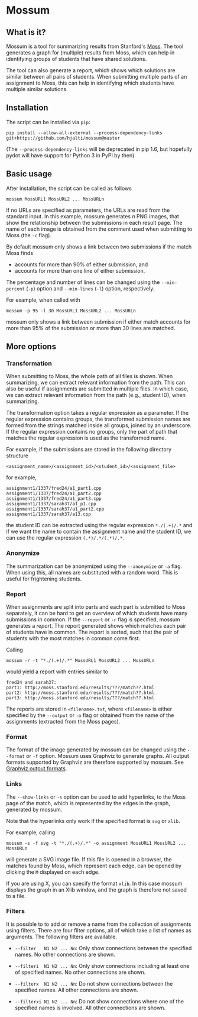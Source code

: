 Mossum
======

What is it?
-----------

Mossum is a tool for summarizing results from Stanford's
[Moss](http://theory.stanford.edu/~aiken/moss/). The tool generates a graph for
(multiple) results from Moss, which can help in identifying groups of students
that have shared solutions.

The tool can also generate a report, which shows which solutions are similar
between all pairs of students. When submitting multiple parts of an assignment
to Moss, this can help in identifying which students have multiple similar
solutions.


Installation
------------

The script can be installed via `pip`:

```
pip install --allow-all-external --process-dependency-links git+https://github.com/hjalti/mossum@master
```

(The `--process-dependency-links` will be deprecated in pip 1.6, but hopefully
pydot will have support for Python 3 in PyPI by then)

Basic usage
-----------

After installation, the script can be called as follows

```
mossum MossURL1 MossURL2 ... MossURLn
```

If no URLs are specified as parameters, the URLs are read from the
standard input. In this example, mossum generates *n* PNG images, that
show the relationship between the submissions in each result page. The name of
each image is obtained from the comment used when submitting to Moss (the `-c`
flag).

By default mossum only shows a link between two submissions if the match Moss
finds
* accounts for more than 90% of either submission, and
* accounts for more than one line of either submission.

The percentage and number of lines can be changed using the `--min-percent`
(`-p`) option and `--min-lines` (`-l`) option, respectively.

For example, when called with

```
mossum -p 95 -l 30 MossURL1 MossURL2 ... MossURLn
```

mossum only shows a link between submission if either match accounts for more
than 95% of the submission or more than 30 lines are matched.

More options
------------

### Transformation

When submitting to Moss, the whole path of all files is shown. When
summarizing, we can extract relevant information from the path. This can also
be useful if assignments are submitted in multiple files. In which case, we can
extract relevant information from the path (e.g., student ID), when
summarizing.

The transformation option takes a regular expression as a parameter. If the
regular expression contains groups, the transformed submission names are formed
from the strings matched inside all groups, joined by an underscore. If the
regular expression contains no groups, only the part of path that matches the
regular expression is used as the transformed name.

For example, if the submissions are stored in the following directory structure

```
<assignment_name>/<assignment_id>/<student_id>/<assignment_file>
```

for example,

```
assignment1/1337/fred24/a1_part1.cpp
assignment1/1337/fred24/a1_part2.cpp
assignment1/1337/fred24/a1_part3.cpp
assignment1/1337/sarah37/a1_p1.cpp
assignment1/1337/sarah37/a1_part2.cpp
assignment1/1337/sarah37/a13.cpp
```

the student ID can be extracted using the regular expression `*./(.+)/.*` and
if we want the name to contain the assignment name and the student ID, we can
use the regular expression `(.*)/.*/(.*)/.*`.

### Anonymize

The summarization can be anonymized using the `--anonymize` or `-a` flag. When
using this, all names are substituted with a random word. This is useful for
frightening students.

### Report

When assignments are split into parts and each part is submitted to Moss
separately, it can be hard to get an overview of which students have many
submissions in common. If the `--report` or `-r` flag is specified, mossum
generates a *report*. The report generated shows which matches each pair of
students have in common. The report is sorted, such that the pair of students
with the most matches in common come first.

Calling

```
mossum -r -t "*./(.+)/.*" MossURL1 MossURL2 ... MossURLn
```

would yield a report with entries similar to

```
fred24 and sarah37:
part1: http://moss.stanford.edu/results/???/match??.html
part2: http://moss.stanford.edu/results/???/match??.html
part3: http://moss.stanford.edu/results/???/match??.html
```

The reports are stored in `<filename>.txt`, where `<filename>` is either
specified by the `--output` or `-o` flag or obtained from the name of the
assignments (extracted from the Moss pages).

### Format

The format of the image generated by mossum can be changed using the `--format`
or `-f` option. Mossum uses Graphviz to generate graphs. All output formats
supported by Graphviz are therefore supported by mossum. See [Graphviz output
formats](http://www.graphviz.org/doc/info/output.html).


### Links

The `--show-links` or `-s` option can be used to add hyperlinks, to the Moss
page of the match, which is represented by the edges in the graph, generated by
mossum.

Note that the hyperlinks only work if the specified format is `svg` or `xlib`.

For example, calling

```
mossum -s -f svg -t "*./(.+)/.*" -o assignment MossURL1 MossURL2 ... MossURLn
```

will generate a SVG image file. If this file is opened in a browser, the
matches found by Moss, which represent each edge, can be opened by clicking the
`M` displayed on each edge.

If you are using X, you can specify the format `xlib`. In this case mossum
displays the graph in an Xlib window, and the graph is therefore not saved to
a file.

### Filters

It is possible to to add or remove a name from the collection of assignments
using filters. There are four filter options, all of which take a list of names
as arguments. The following filters are available.

* `--filter   N1 N2 ... Nn`: Only show connections between the specified names.
No other connections are shown.

* `--filteri  N1 N2 ... Nn`: Only show connections including at least one of
specified names. No other connections are shown.

* `--filterx  N1 N2 ... Nn`: Do not show connections between the specified
names. All other connections are shown.

* `--filterxi N1 N2 ... Nn`: Do not show connections where one of the specified
names is involved. All other connections are shown.
